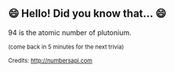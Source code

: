 ## 😄 Hello! Did you know that... 😄
94 is the atomic number of plutonium.

<sup>(come back in 5 minutes for the next trivia)</sup>


<sup>Credits: http://numbersapi.com</sup>
